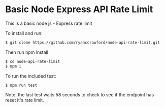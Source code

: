 # Basic Node Express API Rate Limit

This is a basic node js - Express rate limit

To install and run:

```bash
$ git clone https://github.com/ryanccrawford/node-api-rate-limit.git
```

Then run npm install
```bash
$ cd node-api-rate-limit
$ npm i
```
To run the included test:
```bash
$ npm run test
```
Note: the last test waits 58 seconds to check to see if the endpoint has reset it's rate limit. 
